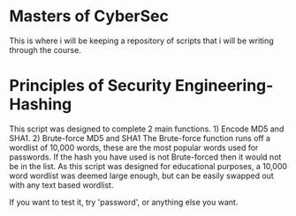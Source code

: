 # Masters of CyberSec 
  This is where i will be keeping a repository of scripts that i will be writing through the course. 







# Principles of Security Engineering- Hashing

 This script was designed to complete 2 main functions. 1) Encode MD5 and SHA1. 2) Brute-force MD5 and SHA1
 The Brute-force function runs off a wordlist of 10,000 words, these are the most popular words used for passwords.
 If the hash you have used is not Brute-forced then it would not be in the list. As this script was designed for
 educational purposes, a 10,000 word wordlist was deemed large enough, but can be easily swapped out with any text
 based wordlist.

 If you want to test it, try 'password', or anything else you want.
